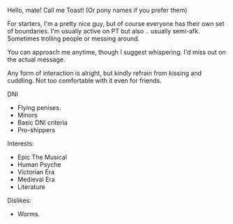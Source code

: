 Hello, mate! Call me Toast! (Or pony names if you prefer them)

For starters, I'm a pretty nice guy, but of course everyone has their own set of boundaries. I'm usually active on PT but also .. usually semi-afk. Sometimes trolling people or messing around.

You can approach me anytime, though I suggest whispering. I'd miss out on the actual message.

Any form of interaction is alright, but kindly refrain from kissing and cuddling. Not too comfortable with it even for friends.

DNI
- Flying penises.
- Minors
- Basic DNI criteria
- Pro-shippers

Interests:
- Epic The Musical
- Human Psyche
- Victorian Era
- Medieval Era
- Literature

Dislikes:
- Worms.
<!--
**EonOfCatastrophe/EonOfCatastrophe** is a ✨ _special_ ✨ repository because its `README.md` (this file) appears on your GitHub profile.

Here are some ideas to get you started:

- 🔭 I’m currently working on ...
- 🌱 I’m currently learning ...
- 👯 I’m looking to collaborate on ...
- 🤔 I’m looking for help with ...
- 💬 Ask me about ...
- 📫 How to reach me: ...
- 😄 Pronouns: ...
- ⚡ Fun fact: ...
-->
